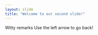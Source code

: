 ```yaml
---
layout: slide
title: "Welcome to our second slide!"
---
```

Witty remarks
Use the left arrow to go back!
